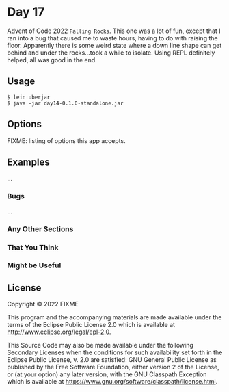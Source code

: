 # Day 17

Advent of Code 2022 `Falling Rocks`. This one was a lot of fun, except that I ran into a bug
that caused me to waste hours, having to do with raising the floor. Apparently there is some
weird state where a down line shape can get behind and under the rocks...took a while to isolate.
Using REPL definitely helped, all was good in the end.

## Usage

```
$ lein uberjar
$ java -jar day14-0.1.0-standalone.jar
```

## Options

FIXME: listing of options this app accepts.

## Examples

...

### Bugs

...

### Any Other Sections
### That You Think
### Might be Useful

## License

Copyright © 2022 FIXME

This program and the accompanying materials are made available under the
terms of the Eclipse Public License 2.0 which is available at
http://www.eclipse.org/legal/epl-2.0.

This Source Code may also be made available under the following Secondary
Licenses when the conditions for such availability set forth in the Eclipse
Public License, v. 2.0 are satisfied: GNU General Public License as published by
the Free Software Foundation, either version 2 of the License, or (at your
option) any later version, with the GNU Classpath Exception which is available
at https://www.gnu.org/software/classpath/license.html.
